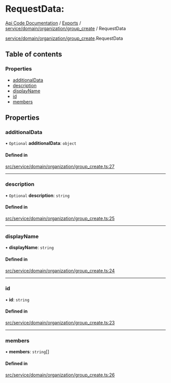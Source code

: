 # RequestData: 
 
[Api Code Documentation](../README.md) / [Exports](../modules.md) / [service/domain/organization/group\_create](../modules/service_domain_organization_group_create.md) / RequestData

[service/domain/organization/group_create](../modules/service_domain_organization_group_create.md).RequestData

## Table of contents

### Properties

- [additionalData](service_domain_organization_group_create.RequestData.md#additionaldata)
- [description](service_domain_organization_group_create.RequestData.md#description)
- [displayName](service_domain_organization_group_create.RequestData.md#displayname)
- [id](service_domain_organization_group_create.RequestData.md#id)
- [members](service_domain_organization_group_create.RequestData.md#members)

## Properties

### additionalData

• `Optional` **additionalData**: `object`

#### Defined in

[src/service/domain/organization/group_create.ts:27](https://github.com/openkfw/TruBudget/blob/a06c11b/api/src/service/domain/organization/group_create.ts#L27)

___

### description

• `Optional` **description**: `string`

#### Defined in

[src/service/domain/organization/group_create.ts:25](https://github.com/openkfw/TruBudget/blob/a06c11b/api/src/service/domain/organization/group_create.ts#L25)

___

### displayName

• **displayName**: `string`

#### Defined in

[src/service/domain/organization/group_create.ts:24](https://github.com/openkfw/TruBudget/blob/a06c11b/api/src/service/domain/organization/group_create.ts#L24)

___

### id

• **id**: `string`

#### Defined in

[src/service/domain/organization/group_create.ts:23](https://github.com/openkfw/TruBudget/blob/a06c11b/api/src/service/domain/organization/group_create.ts#L23)

___

### members

• **members**: `string`[]

#### Defined in

[src/service/domain/organization/group_create.ts:26](https://github.com/openkfw/TruBudget/blob/a06c11b/api/src/service/domain/organization/group_create.ts#L26)
